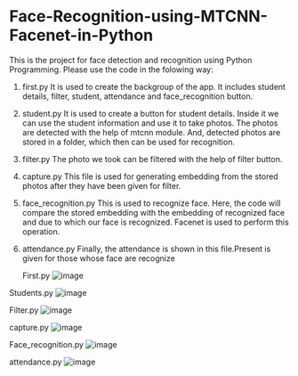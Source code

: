 # Face-Recognition-using-MTCNN-Facenet-in-Python
This is the project for face detection and recognition  using Python Programming. 
Please use the code in the folowing way:
1. first.py
It is used to create the backgroup of the app. It includes student details, filter, student, attendance and face_recognition button.

2. student.py
  It is used to create a button for student details. Inside it we can use the student information and use it to take photos. The photos are detected with the help of mtcnn module. And, detected photos are stored in a folder, which then can be used for recognition.
   
3. filter.py
  The photo we took can be filtered with the help of filter button.
   
4. capture.py
  This file is used for generating embedding from the stored photos after they have been given for filter.

5. face_recognition.py
   This is used to recognize face. Here, the code will compare the stored embedding with the embedding of recognized face and due to which our face is recognized. Facenet is used to perform this operation.
   
6. attendance.py
     Finally, the attendance is shown in this file.Present is given for those whose face are recognize

   First.py
![image](https://github.com/user-attachments/assets/0e7f0996-f5c0-42e7-9f10-83bb564e682b)

Students.py
![image](https://github.com/user-attachments/assets/ae72abf6-d40a-4607-ac2f-9cfe027afa2c)

Filter.py
![image](https://github.com/user-attachments/assets/6f11ddc8-23b5-42e3-ae19-c5c1ae7b9557)

capture.py
![image](https://github.com/user-attachments/assets/b5f68a32-98bd-446a-91fe-a68c645aea6f)

Face_recognition.py
![image](https://github.com/user-attachments/assets/73cf672d-0ab7-4258-9d21-e9879df2a758)

attendance.py
![image](https://github.com/user-attachments/assets/c17e92d7-605a-447e-a7e2-e7a43dbb825d)






   
